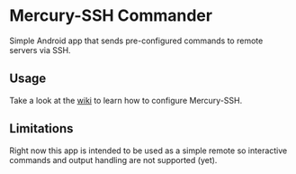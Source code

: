 # Mercury-SSH Commander

Simple Android app that sends pre-configured commands to remote servers via SSH.

## Usage

Take a look at the [wiki](https://github.com/Skarafaz/mercury/wiki) to learn how to configure Mercury-SSH.

## Limitations

Right now this app is intended to be used as a simple remote so interactive commands and output handling are not supported (yet).
